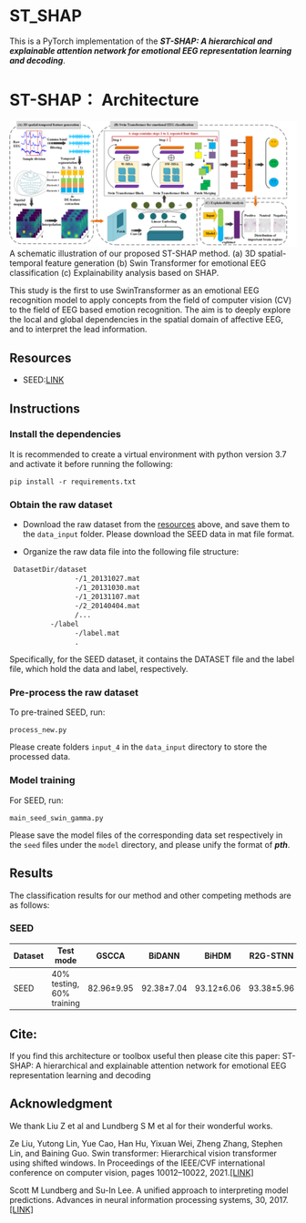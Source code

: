 # ST_SHAP

This is a PyTorch implementation of the ***ST-SHAP: A hierarchical and explainable attention network for emotional EEG representation learning and decoding***.
# ST-SHAP： Architecture
![](https://github.com/llljinjinjin/ST_SHAP_code/blob/main/ST_SHAP.png)
A schematic illustration of our proposed ST-SHAP method. (a) 3D spatial-temporal feature generation (b) Swin Transformer for emotional EEG classification (c) Explainability analysis based on SHAP.

This study is the first to use SwinTransformer as an emotional EEG recognition model to apply concepts from the field of computer vision (CV) to the field of EEG based emotion recognition. The aim is to deeply explore the local and global dependencies in the spatial domain of affective EEG, and to interpret the lead information.

## Resources
* SEED:[LINK](https://bcmi.sjtu.edu.cn/~seed/index.html)

## Instructions
### Install the dependencies
It is recommended to create a virtual environment with python version 3.7 and activate it before running the following:
```
pip install -r requirements.txt
```

### Obtain the raw dataset
* Download the raw dataset from the [resources](#resources) above, and save them to the `data_input` folder.  Please download the SEED data in mat file format.
- Organize the raw data file into the following file structure:
```
 DatasetDir/dataset
                -/1_20131027.mat
                -/1_20131030.mat
                -/1_20131107.mat
                -/2_20140404.mat
                /...
          -/label
                -/label.mat
                .    
```
Specifically, for the SEED dataset, it contains the DATASET file and the label file, which hold the data and label, respectively.

### Pre-process the raw dataset
To pre-trained SEED, run:
```
process_new.py
```
Please create folders `input_4`  in the `data_input` directory to store the processed data.  

### Model training
For SEED, run:
```
main_seed_swin_gamma.py
```
Please save the model files of the corresponding data set respectively in the `seed` files under the `model` directory, and please unify the format of ***pth***.


## Results
The classification results for our method and other competing methods are as follows:
### SEED
<div align="center">
 
| Dataset | Test mode | GSCCA |BiDANN |BiHDM|R2G-STNN|DGCNN|RGNN| SST-EmotionNet|MFBPST-3D-DRLF|ST-SHAP|
| ---------- | -----------|-----------|-----------|-----------|-----------|-----------|-----------|-----------|-----------|-----------|
| SEED  | 40% testing, 60% training   | 82.96±9.95  |92.38±7.04|93.12±6.06|93.38±5.96|90.40±8.49|94.24±5.95|96.02±2.17|96.67±2.8|97.18±2.7|
</div>


## Cite:
If you find this architecture or toolbox useful then please cite this paper:
ST-SHAP: A hierarchical and explainable attention network for emotional EEG representation learning and decoding

## Acknowledgment
We thank Liu Z et al and Lundberg S M et al for their wonderful works.

Ze Liu, Yutong Lin, Yue Cao, Han Hu, Yixuan Wei, Zheng Zhang, Stephen Lin, and Baining Guo. Swin transformer: Hierarchical vision transformer using shifted windows. In Proceedings of the IEEE/CVF international conference on computer vision, pages 10012–10022, 2021.[[LINK]](https://openaccess.thecvf.com/content/ICCV2021/html/Liu_Swin_Transformer_Hierarchical_Vision_Transformer_Using_Shifted_Windows_ICCV_2021_paper)

Scott M Lundberg and Su-In Lee. A unified approach to interpreting model predictions. Advances in neural information processing
systems, 30, 2017.[[LINK]](https://proceedings.neurips.cc/paper/2017/hash/8a20a8621978632d76c43dfd28b67767-Abstract.html)





